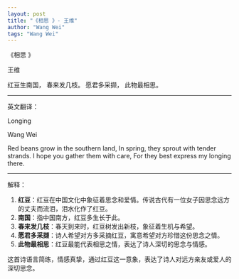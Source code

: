 ```yaml
---
layout: post
title: "《相思 》- 王维"
author: "Wang Wei"
tags: "Wang Wei"
---
```


《相思 》

王维

红豆生南国，
春来发几枝。
愿君多采撷，
此物最相思。

---

英文翻译：

Longing

Wang Wei

Red beans grow in the southern land,
In spring, they sprout with tender strands.
I hope you gather them with care,
For they best express my longing there.

---

解释：
1. **红豆**：红豆在中国文化中象征着思念和爱情。传说古代有一位女子因思念远方的丈夫而流泪，泪水化作了红豆。
2. **南国**：指中国南方，红豆多生长于此。
3. **春来发几枝**：春天到来时，红豆树发出新枝，象征着生机与希望。
4. **愿君多采撷**：诗人希望对方多采摘红豆，寓意希望对方珍惜这份思念之情。
5. **此物最相思**：红豆最能代表相思之情，表达了诗人深切的思念与情感。

这首诗语言简练，情感真挚，通过红豆这一意象，表达了诗人对远方亲友或爱人的深切思念。
